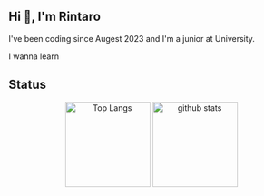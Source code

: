 <h2 align="left">Hi 👋, I'm Rintaro</h2>

<p align="left">
  I've been coding since Augest 2023 and I'm a junior at University. 
</p>

<p align="left">
  I wanna learn
  <img alt="", src="https://skillicons.dev/icons?i=python,django,js,vue">
</p>

<h2 align="left">Status</h2>

<p align="center"> 
  <img alt="Top Langs" height="150px" src="https://github-readme-stats.vercel.app/api/top-langs/?username=rintarotajima&layout=compact&show_icons=true&theme=onedark" />
  <img alt="github stats" height="150px" src="https://github-readme-stats.vercel.app/api?username=rintarotajima&theme=onedark&show_icons=ture" />
</p>


<!--
**rintarotajima/rintarotajima** is a ✨ _special_ ✨ repository because its `README.md` (this file) appears on your GitHub profile.

Here are some ideas to get you started:

- 🔭 I’m currently working on ...
- 🌱 I’m currently learning ...
- 👯 I’m looking to collaborate on ...
- 🤔 I’m looking for help with ...
- 💬 Ask me about ...
- 📫 How to reach me: ...
- 😄 Pronouns: ...
- ⚡ Fun fact: ...
-->
